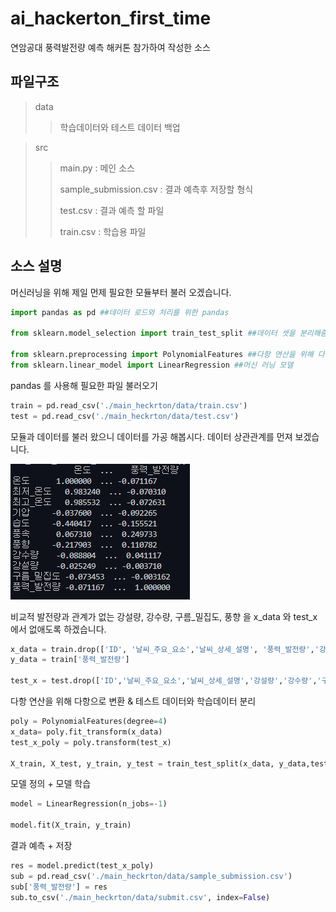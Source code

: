 # ai_hackerton_first_time
연암공대 풍력발전량 예측 해커톤 참가하여 작성한 소스

파일구조
-----------
>data
>>학습데이터와 테스트 데이터 백업

>src
>>main.py : 메인 소스
>>
>>sample_submission.csv : 결과 예측후 저장할 형식
>>
>>test.csv : 결과 예측 할 파일
>>
>>train.csv : 학습용 파일
>>

소스 설명
--------------

머신러닝을 위해 제일 먼제 필요한 모듈부터 불러 오겠습니다.
```py
import pandas as pd ##데이터 로드와 처리를 위한 pandas

from sklearn.model_selection import train_test_split ##데이터 셋을 분리해줌

from sklearn.preprocessing import PolynomialFeatures ##다항 연산을 위해 다항으로 변환 시켜줄 친구
from sklearn.linear_model import LinearRegression ##머신 러닝 모델
```

pandas 를 사용해 필요한 파일 불러오기
```py
train = pd.read_csv('./main_heckrton/data/train.csv')
test = pd.read_csv('./main_heckrton/data/test.csv')
```

모듈과 데이터를 불러 왔으니 데이터를 가공 해봅시다.
데이터 상관관계를 먼져 보겠습니다.

![이미지 설명](https://github.com/heh-heh/ai_hackerton_first_time/blob/main/Untitled.png)


비교적 발전량과 관계가 없는 강설량, 강수량, 구름_밀집도, 풍향 을 x_data 와 test_x 에서 없애도록 하겠습니다.
```py
x_data = train.drop(['ID', '날씨_주요_요소','날씨_상세_설명', '풍력_발전량','강설량','강수량','구름_밀집도','풍향'], axis=1)
y_data = train['풍력_발전량']

test_x = test.drop(['ID','날씨_주요_요소','날씨_상세_설명','강설량','강수량','구름_밀집도','풍향'],axis=1)
```

다항 연산을 위해 다항으로 변환 & 테스트 데이터와 학습데이터 분리
```py
poly = PolynomialFeatures(degree=4)
x_data= poly.fit_transform(x_data)
test_x_poly = poly.transform(test_x)

X_train, X_test, y_train, y_test = train_test_split(x_data, y_data,test_size = 0.2,shuffle=True, random_state=42)
```

모델 정의 + 모델 학습
```py
model = LinearRegression(n_jobs=-1) 

model.fit(X_train, y_train)
```

결과 예측 + 저장
```py
res = model.predict(test_x_poly)
sub = pd.read_csv('./main_heckrton/data/sample_submission.csv')
sub['풍력_발전량'] = res
sub.to_csv('./main_heckrton/data/submit.csv', index=False)
```


